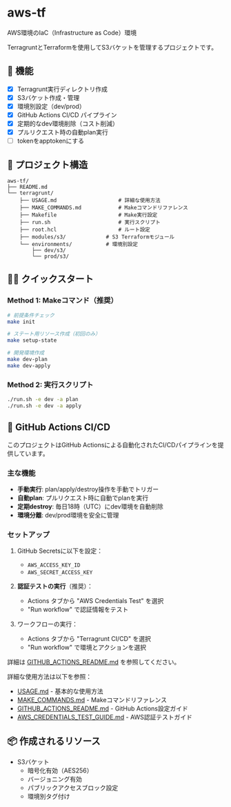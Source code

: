 # aws-tf
AWS環境のIaC（Infrastructure as Code）環境

TerragruntとTerraformを使用してS3バケットを管理するプロジェクトです。

## 🚀 機能

- [x] Terragrunt実行ディレクトリ作成
- [x] S3バケット作成・管理
- [x] 環境別設定（dev/prod）
- [x] GitHub Actions CI/CD パイプライン
- [x] 定期的なdev環境削除（コスト削減）
- [x] プルリクエスト時の自動plan実行
- [ ] tokenをapptokenにする

## 📁 プロジェクト構造

```
aws-tf/
├── README.md
└── terragrunt/
    ├── USAGE.md                    # 詳細な使用方法
    ├── MAKE_COMMANDS.md            # Makeコマンドリファレンス
    ├── Makefile                    # Make実行設定
    ├── run.sh                      # 実行スクリプト
    ├── root.hcl                    # ルート設定
    ├── modules/s3/             # S3 Terraformモジュール
    └── environments/           # 環境別設定
        ├── dev/s3/
        └── prod/s3/
```

## 🏃‍♂️ クイックスタート

### Method 1: Makeコマンド（推奨）
```bash
# 前提条件チェック
make init

# ステート用リソース作成（初回のみ）
make setup-state

# 開発環境作成
make dev-plan
make dev-apply
```

### Method 2: 実行スクリプト
```bash
./run.sh -e dev -a plan
./run.sh -e dev -a apply
```

## 🔄 GitHub Actions CI/CD

このプロジェクトはGitHub Actionsによる自動化されたCI/CDパイプラインを提供しています。

### 主な機能
- **手動実行**: plan/apply/destroy操作を手動でトリガー
- **自動plan**: プルリクエスト時に自動でplanを実行
- **定期destroy**: 毎日18時（UTC）にdev環境を自動削除
- **環境分離**: dev/prod環境を安全に管理

### セットアップ
1. GitHub Secretsに以下を設定：
   - `AWS_ACCESS_KEY_ID`
   - `AWS_SECRET_ACCESS_KEY`

2. **認証テストの実行**（推奨）：
   - Actions タブから "AWS Credentials Test" を選択
   - "Run workflow" で認証情報をテスト

3. ワークフローの実行：
   - Actions タブから "Terragrunt CI/CD" を選択
   - "Run workflow" で環境とアクションを選択

詳細は [GITHUB_ACTIONS_README.md](GITHUB_ACTIONS_README.md) を参照してください。

詳細な使用方法は以下を参照：
- [USAGE.md](terragrunt/USAGE.md) - 基本的な使用方法
- [MAKE_COMMANDS.md](terragrunt/MAKE_COMMANDS.md) - Makeコマンドリファレンス
- [GITHUB_ACTIONS_README.md](GITHUB_ACTIONS_README.md) - GitHub Actions設定ガイド
- [AWS_CREDENTIALS_TEST_GUIDE.md](.github/AWS_CREDENTIALS_TEST_GUIDE.md) - AWS認証テストガイド

## 📦 作成されるリソース

- S3バケット
  - 暗号化有効（AES256）
  - バージョニング有効
  - パブリックアクセスブロック設定
  - 環境別タグ付け

